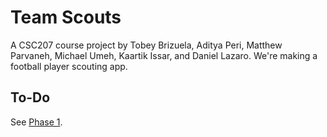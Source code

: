 # Team Scouts

A CSC207 course project by Tobey Brizuela, Aditya Peri, Matthew Parvaneh, Michael Umeh, Kaartik Issar, and Daniel Lazaro. We're making a football player scouting app.

## To-Do

See [Phase 1](https://github.com/CSC207-UofT/course-project-team-scouts/projects/1).
